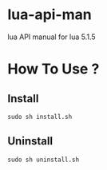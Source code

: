 # lua-api-man

lua API manual for lua 5.1.5

# How To Use ?

## Install

```
sudo sh install.sh
```

## Uninstall

```
sudo sh uninstall.sh
```


